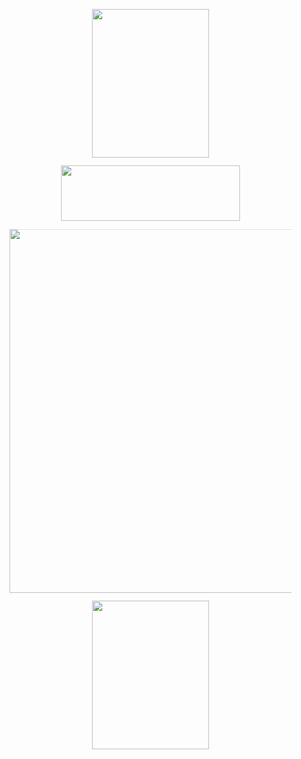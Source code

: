 <p align="center">
  <img width="208" height="265" src="https://files.catbox.moe/yd0k0o.png">
</p>

<p align="center">
  <img width="320" height="100" src="https://spotify-github-profile.kittinanx.com/api/view?uid=mhx3obk47u7fomxlkrbs95dvq&cover_image=true&theme=novatorem&show_offline=false&background_color=555f53&interchange=false&bar_color=6bb36b&bar_color_cover=false)](https://github.com/kittinan/spotify-github-profile)">

<p align="center">
  <img width="650" height="650" src="https://files.catbox.moe/0gvrth.png">
</p>

<p align="center">
  <img width="208" height="265" src="https://files.catbox.moe/iq301a.gif">
</p>

